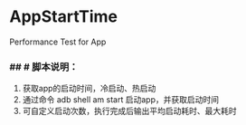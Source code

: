 # AppStartTime
Performance Test for App


### ## # 脚本说明：

1. 获取app的启动时间，冷启动、热启动
1. 通过命令 adb shell am start 启动app，并获取启动时间
1. 可自定义启动次数，执行完成后输出平均启动耗时、最大耗时
